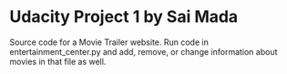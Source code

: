 # Udacity Project 1 by Sai Mada
Source code for a Movie Trailer website.
Run code in entertainment_center.py and add, remove, or change information about movies in that file as well.
